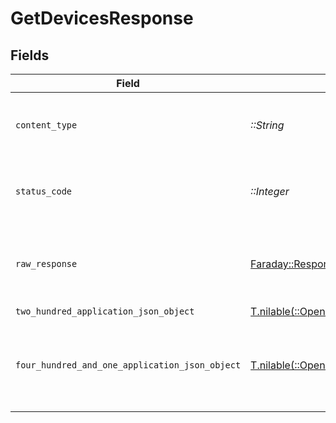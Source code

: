 # GetDevicesResponse


## Fields

| Field                                                                                                                        | Type                                                                                                                         | Required                                                                                                                     | Description                                                                                                                  |
| ---------------------------------------------------------------------------------------------------------------------------- | ---------------------------------------------------------------------------------------------------------------------------- | ---------------------------------------------------------------------------------------------------------------------------- | ---------------------------------------------------------------------------------------------------------------------------- |
| `content_type`                                                                                                               | *::String*                                                                                                                   | :heavy_check_mark:                                                                                                           | HTTP response content type for this operation                                                                                |
| `status_code`                                                                                                                | *::Integer*                                                                                                                  | :heavy_check_mark:                                                                                                           | HTTP response status code for this operation                                                                                 |
| `raw_response`                                                                                                               | [Faraday::Response](https://www.rubydoc.info/gems/faraday/Faraday/Response)                                                  | :heavy_check_mark:                                                                                                           | Raw HTTP response; suitable for custom response parsing                                                                      |
| `two_hundred_application_json_object`                                                                                        | [T.nilable(::OpenApiSDK::Operations::GetDevicesResponseBody)](../../models/operations/getdevicesresponsebody.md)             | :heavy_minus_sign:                                                                                                           | Devices                                                                                                                      |
| `four_hundred_and_one_application_json_object`                                                                               | [T.nilable(::OpenApiSDK::Operations::GetDevicesServerResponseBody)](../../models/operations/getdevicesserverresponsebody.md) | :heavy_minus_sign:                                                                                                           | Unauthorized - Returned if the X-Plex-Token is missing from the header or query.                                             |